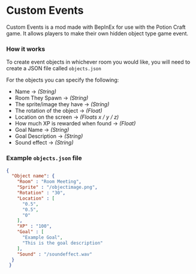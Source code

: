 
# Custom Events
Custom Events is a mod made with BepInEx for use with the Potion Craft game. It allows players to make their own hidden object type game event.

### How it works
To create event objects in whichever room you would like, you will need to create a JSON file called `objects.json`

For the objects you can specify the following:
- Name -> *(String)*
- Room They Spawn -> *(String)*
- The sprite/image they have -> *(String)*
- The rotation of the object -> *(Float)*
- Location on the screen -> *(Floats x / y / z)*
- How much XP is rewarded when found -> *(Float)*
- Goal Name -> *(String)*
- Goal Description -> *(String)*
- Sound effect -> *(String)*

### Example `objects.json` file
```json
{
  "Object name": {
    "Room" : "Room Meeting",
    "Sprite" : "/objectimage.png",
    "Rotation" : "30",
    "Location" : [ 
      "0.5",
      "0.5",
      "0" 
    ],
    "XP" : "100",
    "Goal" : [
      "Example Goal",
      "This is the goal description"
    ],
    "Sound" : "/soundeffect.wav"
  }
 }
```